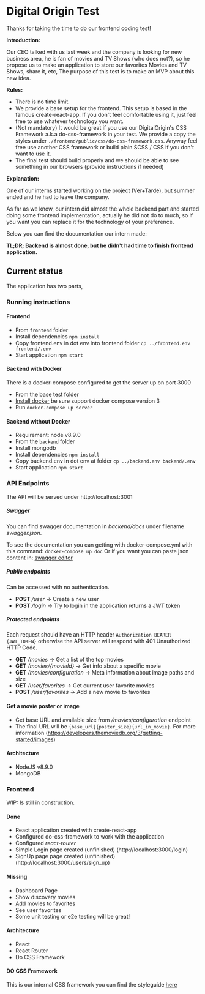 # Digital Origin Test

Thanks for taking the time to do our frontend coding test!

**Introduction:**

Our CEO talked with us last week and the
company is looking for new business area, he is
fan of movies and TV Shows (who does not?), so
he propose us to make an application to
store our favorites Movies and TV Shows, share it, etc,
The purpose of this test is to make an MVP about this new idea.

**Rules:**

* There is no time limit.
* We provide a base setup for the frontend. This setup is based in the famous create-react-app. If you don't feel comfortable using it, just feel free to use whatever technology you want.
* (Not mandatory) It would be great if you use our DigitalOrigin's CSS Framework a.k.a do-css-framework in your test. We provide a copy the styles under `./frontend/public/css/do-css-framework.css`. Anyway feel free use another CSS framework or build plain SCSS / CSS if you don't want to use it.
* The final test should build properly and we should be able to see something in our browsers (provide instructions if needed)

**Explanation:**

One of our interns started working on the project (Ver+Tarde),
but summer ended and he had to leave the company.

As far as we know, our intern did almost the whole
backend part and started doing some frontend implementation, actually
he did not do to much, so if you want you can replace it
for the technology of your preference.

Below you can find the documentation our intern made:

**TL;DR; Backend is almost done, but he didn't had time
to finish frontend application.**

## Current status

The application has two parts,

### Running instructions

#### Frontend

* From `frontend` folder
* Install dependencies ```npm install```
* Copy frontend.env in dot env into frontend folder ```cp ../frontend.env frontend/.env```
* Start application ```npm start```

#### Backend with Docker

There is a docker-compose configured to get the server up on port 3000

* From the base test folder
* [Install docker](https://docs.docker.com/engine/installation/) be sure
support docker compose version 3
*  Run ```docker-compose up server```

#### Backend without Docker

* Requirement: node v8.9.0
* From the `backend` folder
* Install mongodb
* Install dependencies ```npm install```
* Copy backend.env in dot env at folder ```cp ../backend.env backend/.env```
* Start application ```npm start```

### API Endpoints

The API will be served under http://localhost:3001

##### Swagger

You can find swagger documentation in *backend/docs* under filename *swagger.json*.

To see the documentation you can getting with docker-compose.yml with this command: `docker-compose up doc` 
Or if you want you can paste json content in: [swagger editor](https://editor.swagger.io/)

##### Public endpoints

  Can be accessed with no authentication.

  * **POST** */user* -> Create a new user
  * **POST** */login* -> Try to login in the application returns a JWT token

##### Protected endpoints

  Each request should have an HTTP header `Authorization BEARER {JWT_TOKEN}` otherwise the API server will respond with 401 Unauthorized HTTP Code.

* **GET** */movies* -> Get a list of the top movies
* **GET** */movies/{movieId}* -> Get info about a specific movie
* **GET** */movies/configuration* -> Meta information about image paths and size
* **GET** */user/favorites* -> Get current user favorite movies
* **POST** */user/favorites* -> Add a new movie to favorites

#### Get a movie poster or image

* Get base URL and available size from */movies/configuration* endpoint
* The final URL will be `{base_url}{poster_size}{url_in_movie}`. For more information (https://developers.themoviedb.org/3/getting-started/images)

#### Architecture

* NodeJS v8.9.0
* MongoDB

### Frontend

WIP: Is still in construction.

#### Done

* React application created with create-react-app
* Configured do-css-framework to work with the application
* Configured *react-router*
* Simple Login page created (unfinished) (http://localhost:3000/login)
* SignUp page page created (unfinished) (http://localhost:3000/users/sign_up)

#### Missing

* Dashboard Page
* Show discovery movies
* Add movies to favorites
* See user favorites
* Some unit testing or e2e testing will be great!

#### Architecture

* React
* React Router
* Do CSS Framework

#### DO CSS Framework

This is our internal CSS framework you can find
the styleguide [here](https://digitalorigin.github.io/pmt-mbo-fe/)
